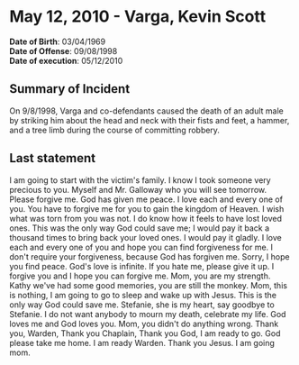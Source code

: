 # May 12, 2010 - Varga, Kevin Scott

**Date of Birth**: 03/04/1969<br/>
**Date of Offense**: 09/08/1998<br/>
**Date of execution**: 05/12/2010<br/>

## Summary of Incident
On 9/8/1998, Varga and co-defendants caused the death of an adult male by striking him about the head and neck with their fists and feet, a hammer, and a tree limb during the course of committing robbery.

## Last statement
I am going to start with the victim's family. I know I took someone very precious to you. Myself and Mr. Galloway who you will see tomorrow. Please forgive me. God has given me peace. I love each and every one of you. You have to forgive me for you to gain the kingdom of Heaven. I wish what was torn from you was not. I do know how it feels to have lost loved ones. This was the only way God could save me; I would pay it back a thousand times to bring back your loved ones. I would pay it gladly. I love each and every one of you and hope you can find forgiveness for me. I don't require your forgiveness, because God has forgiven me. Sorry, I hope you find peace. God's love is infinite. If you hate me, please give it up. I forgive you and I hope you can forgive me. Mom, you are my strength. Kathy we've had some good memories, you are still the monkey. Mom, this is nothing, I am going to go to sleep and wake up with Jesus. This is the only way God could save me. Stefanie, she is my heart, say goodbye to Stefanie. I do not want anybody to mourn my death, celebrate my life. God loves me and God loves you. Mom, you didn't do anything wrong. Thank you, Warden, Thank you Chaplain, Thank you God, I am ready to go. God please take me home. I am ready Warden. Thank you Jesus. I am going mom.